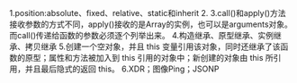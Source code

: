 1.position:absolute、fixed、relative、static和inherit
2.
3.call()和apply()方法接收参数的方式不同，apply()接收的是Array的实例，也可以是arguments对象。而call()传递给函数的参数必须逐个列举出来。
4.构造继承、原型继承、实例继承、拷贝继承
5.创建一个空对象，并且 this 变量引用该对象，同时还继承了该函数的原型；属性和方法被加入到 this 引用的对象中；新创建的对象由 this 所引用，并且最后隐式的返回 this。
6.XDR；图像Ping；JSONP


